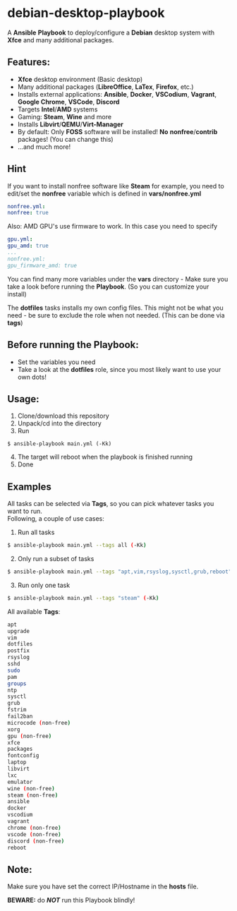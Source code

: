 # debian-desktop-playbook
A **Ansible** **Playbook** to deploy/configure a **Debian** desktop system with **Xfce** and many additional packages.

## Features:
- **Xfce** desktop environment (Basic desktop)
- Many additional packages (**LibreOffice**, **LaTex**, **Firefox**, etc.)
- Installs external applications: **Ansible**, **Docker**, **VSCodium**, **Vagrant**, **Google Chrome**, **VSCode**, **Discord**
- Targets **Intel**/**AMD** systems
- Gaming: **Steam**, **Wine** and more
- Installs **Libvirt**/**QEMU**/**Virt-Manager**
- By default: Only **FOSS** software will be installed! **No** **nonfree**/**contrib** packages! (You can change this)
- ...and much more!

## Hint
If you want to install nonfree software like **Steam** for example, you need to edit/set the **nonfree** variable which is defined in **vars/nonfree.yml**   
```yaml
nonfree.yml:
nonfree: true
```
Also: AMD GPU's use firmware to work. In this case you need to specify 
```yaml
gpu.yml: 
gpu_amd: true
...
nonfree.yml:
gpu_firmware_amd: true
```

You can find many more variables under the **vars** directory - Make sure you take a look before running the **Playbook**. (So you can customize your install)

The **dotfiles** tasks installs my own config files. This might not be what you need - be sure to exclude the role when not needed. (This can be done via **tags**)

## Before running the Playbook:
- Set the variables you need
- Take a look at the **dotfiles** role, since you most likely want to use your own dots!

## Usage:
1. Clone/download this repository
2. Unpack/cd into the directory
3. Run
```shell
$ ansible-playbook main.yml (-Kk)
```
4. The target will reboot when the playbook is finished running
5. Done

## Examples
All tasks can be selected via **Tags**, so you can pick whatever tasks you want to run.   
Following, a couple of use cases:
1. Run all tasks
```bash
$ ansible-playbook main.yml --tags all (-Kk)
```
2. Only run a subset of tasks
```bash
$ ansible-playbook main.yml --tags "apt,vim,rsyslog,sysctl,grub,reboot" (-Kk)
```
3. Run only one task
```bash
$ ansible-playbook main.yml --tags "steam" (-Kk)
```
All available **Tags**:
```bash
apt
upgrade
vim
dotfiles
postfix
rsyslog
sshd
sudo
pam
groups
ntp
sysctl
grub
fstrim
fail2ban
microcode (non-free)
xorg
gpu (non-free)
xfce
packages
fontconfig
laptop
libvirt
lxc
emulator
wine (non-free)
steam (non-free)
ansible
docker
vscodium
vagrant
chrome (non-free)
vscode (non-free)
discord (non-free)
reboot
```

## Note:
Make sure you have set the correct IP/Hostname in the **hosts** file.   

**BEWARE:** do **_NOT_** run this Playbook blindly!
